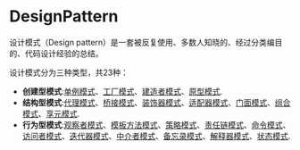 # DesignPattern

设计模式（Design pattern）是一套被反复使用、多数人知晓的、经过分类编目的、代码设计经验的总结。

设计模式分为三种类型，共23种：

- **创建型模式**:[单例模式](src/main/java/com/botech/designpattern/singleton/单例模式.md)、[工厂模式](src/main/java/com/botech/designpattern/factory/工厂模式.md)、[建造者模式](src/main/java/com/botech/designpattern/builder/建造者模式.md)、[原型模式](src/main/java/com/botech/designpattern/prototype/原型模式.md).
- **结构型模式**:[代理模式](src/main/java/com/botech/designpattern/proxy/代理模式.md)、[桥接模式](src/main/java/com/botech/designpattern/bridge/桥接模式.md)、[装饰器模式](src/main/java/com/botech/designpattern/decorator/装饰器模式.md)、[适配器模式](src/main/java/com/botech/designpattern/adapter/适配器模式.md)、[门面模式](src/main/java/com/botech/designpattern/facade/门面模式.md)、[组合模式](src/main/java/com/botech/designpattern/composite/组合模式.md)、[享元模式](src/main/java/com/botech/designpattern/flyweight/享元模式.md).
- **行为型模式**:[观察者模式](src/main/java/com/botech/designpattern/observer/观察者模式.md)、[模板方法模式](src/main/java/com/botech/designpattern/templatemethod/模板方法.md)、[策略模式](src/main/java/com/botech/designpattern/strategy/策略模式.md)、[责任链模式](src/main/java/com/botech/designpattern/chainofresponsibility/责任链模式.md)、[命令模式](src/main/java/com/botech/designpattern/command/命令模式.md)、[访问者模式](src/main/java/com/botech/designpattern/visitor/访问者模式.md)、[迭代器模式](src/main/java/com/botech/designpattern/iterator/迭代器模式.md)、[中介者模式](src/main/java/com/botech/designpattern/mediator/中介者模式.md)、[备忘录模式](src/main/java/com/botech/designpattern/memento/备忘录模式.md)、[解释器模式](src/main/java/com/botech/designpattern/interpreter/解释器模式.md)、[状态模式](src/main/java/com/botech/designpattern/state/状态模式.md).